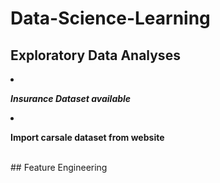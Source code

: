 # Data-Science-Learning

## Exploratory Data Analyses
<li><i><b><p>Insurance Dataset available</p></i></b></li>
<li><b><p>Import carsale dataset from website</p></i></b></li>
<br>
## Feature Engineering
